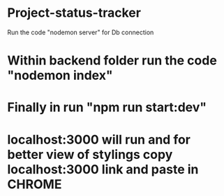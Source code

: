 # Project-status-tracker
Run the code "nodemon server" for Db connection
# Within backend folder run the code "nodemon index"
# Finally in run "npm run start:dev" 
# localhost:3000 will run and for better view of stylings copy localhost:3000 link and paste in CHROME 
